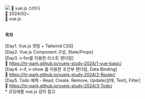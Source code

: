 
<img src="https://capsule-render.vercel.app/api?type=wave&color=auto&reversal=true&height=200&section=heade&text=vue.js_weekly_study&textBg=true&fontSize=60&fontColor=auto" />
📝 vue.js 스터디<br>
📅 2024/02~<br>
🔨 vue.js<br>
<br><br>
<b>목차</b><br><br>
[Day1. Vue.js 셋팅 + Tailwind CSS]<br>
[Day2. Vue.js Component 구성, State/Props]<br>
[Day3. v-for를 이용한 리스트 렌더링]<br>
🔗 <a href="https://hr-park.github.io/vuejs-study-2024/1-vue-basic/">https://hr-park.github.io/vuejs-study-2024/1-vue-basic/</a><br>
[Day4. v-if, v-show 를 이용한 조건부 렌더링, Data Binding]<br>
🔗 <a href="https://hr-park.github.io/vuejs-study-2024/2-Router/">https://hr-park.github.io/vuejs-study-2024/2-Router/</a><br>
[Day5. Todo 예제 - Read, Create, Remove, Update(상태, Text), Filter]<br>
🔗 <a href="https://hr-park.github.io/vuejs-study-2024/3-Todo/">https://hr-park.github.io/vuejs-study-2024/3-Todo/</a><br>
* 코딩애플 vue.js 강의 참고
